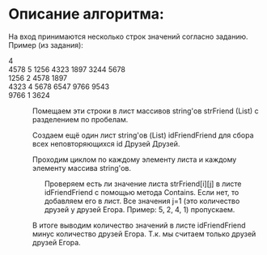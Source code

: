 <h1>Описание алгоритма:</h1>
<p>На вход принимаются несколько строк значений согласно заданию. Пример (из задания):</p>
<p>4</br>
4578 5 1256 4323 1897 3244 5678</br>
1256 2 4578 1897</br>
4323 4 5678 6547 9766 9543</br>
9766 1 3624</p>

<ul>
    <ol>Помещаем эти строки в лист массивов string'ов strFriend (List<string[]>) с разделением по пробелам.</ol>
    <ol>Создаем ещё один лист string'ов (List<string>) idFriendFriend для сбора всех неповторяющихся id Друзей Друзей.</ol>
    <ol>Проходим циклом по каждому элементу листа и каждому элементу массива string'ов.</ol>
    <ul><ol>Проверяем есть ли значение листа strFriend[i][j] в листе idFriendFriend с помощью метода Contains. Если нет, то добавляем его в            лист. Все значения j=1 (это количество друзей у друзей Егора. Пример: 5, 2, 4, 1) пропускаем.</ol></ul>
    <ol>В итоге выводим количество значений в листе idFriendFriend минус количество друзей Егора. Т.к. мы считаем только друзей друзей Егора.<ol>
